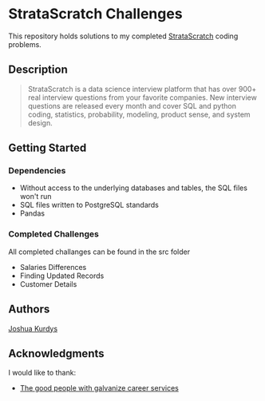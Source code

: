 # StrataScratch Challenges

This repository holds solutions to my completed [StrataScratch](https://platform.stratascratch.com/user/jkurdys) coding problems.

## Description

>StrataScratch is a data science interview platform that has over 900+ real interview questions from your favorite companies. New interview questions are released every month and cover SQL and python coding, statistics, probability, modeling, product sense, and system design.

## Getting Started

### Dependencies

* Without access to the underlying databases and tables, the SQL files won't run
* SQL files written to PostgreSQL standards
* Pandas

### Completed Challenges

All completed challanges can be found in the src folder

* Salaries Differences
* Finding Updated Records
* Customer Details

<!-- ### Installing

* How/where to download your program
* Any modifications needed to be made to files/folders

### Executing program

* How to run the program
* Step-by-step bullets
```
code blocks for commands
```

## Help

Any advise for common problems or issues.
```
command to run if program contains helper info
``` -->

## Authors

[Joshua Kurdys](https://www.linkedin.com/in/joshua-kurdys/)

<!-- ## Version History

* 0.2
    * Various bug fixes and optimizations
    * See [commit change]() or See [release history]()
* 0.1
    * Initial Release

## License

This project is licensed under the [NAME HERE] License - see the LICENSE.md file for details -->

## Acknowledgments

I would like to thank:
* [The good people with galvanize career services](https://www.galvanize.com/)
